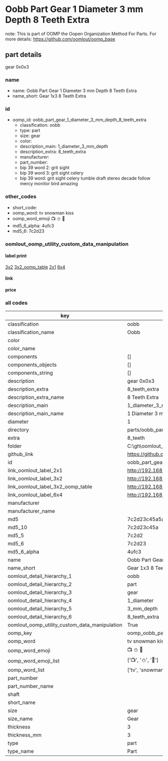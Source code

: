 # Oobb Part Gear 1 Diameter 3 mm Depth 8 Teeth Extra  

note: This is part of OOMP the Oopen Organization Method For Parts. For more details: https://github.com/oomlout/oomp_base

##  part details
  



gear 0x0x3



### name
* name: Oobb Part Gear 1 Diameter 3 mm Depth 8 Teeth Extra
* name_short: Gear 1x3 8 Teeth Extra
### id
* oomp_id: oobb_part_gear_1_diameter_3_mm_depth_8_teeth_extra
  * classification: oobb
  * type: part
  * size: gear
  * color: 
  * description_main: 1_diameter_3_mm_depth
  * description_extra: 8_teeth_extra
  * manufacturer: 
  * part_number: 
  * bip 39 word 2: grit sight
  * bip 39 word 3: grit sight celery
  * bip 39 word: grit sight celery tumble draft stereo decade follow mercy monitor bird amazing

### other_codes
* short_code: 
* oomp_word: tv snowman kiss
* oomp_word_emoji :tv: :snowman: :kiss:
* md5_6_alpha: 4ufc3
* md5_6: 7c2d23






### oomlout_oomp_utility_custom_data_manipulation
#### label print
[3x2](http://192.168.1.245:1112/?label=oomp%204ufc3)
[3x2_oomp_table](http://192.168.1.108:1112/?label=oomp%204ufc3)
[2x1](http://192.168.1.242:1112/?label=oomp%204ufc3)
[6x4](http://192.168.1.55:1112/?label=oomp%204ufc3)    

#### link

                              

#### price







### all codes 
| key | value |  
| --- | --- |  
| classification | oobb |  
| classification_name | Oobb |  
| color |  |  
| color_name |  |  
| components | [] |  
| components_objects | [] |  
| components_string | [] |  
| description | gear 0x0x3 |  
| description_extra | 8_teeth_extra |  
| description_extra_name | 8 Teeth Extra |  
| description_main | 1_diameter_3_mm_depth |  
| description_main_name | 1 Diameter 3 mm Depth |  
| diameter | 1 |  
| directory | parts/oobb_part_gear_1_diameter_3_mm_depth_8_teeth_extra |  
| extra | 8_teeth |  
| folder | C:\gh\oomlout_oobb_version_4_generated_parts\things\oobb_part_gear_1_diameter_3_mm_depth_8_teeth_extra |  
| github_link | https://github.com/oomlout/oomlout_oomp_part_src/tree/main/parts/oobb_part_gear_1_diameter_3_mm_depth_8_teeth_extra |  
| id | oobb_part_gear_1_diameter_3_mm_depth_8_teeth_extra |  
| link_oomlout_label_2x1 | http://192.168.1.242:1112/?label=oomp%204ufc3 |  
| link_oomlout_label_3x2 | http://192.168.1.245:1112/?label=oomp%204ufc3 |  
| link_oomlout_label_3x2_oomp_table | http://192.168.1.108:1112/?label=oomp%204ufc3 |  
| link_oomlout_label_6x4 | http://192.168.1.55:1112/?label=oomp%204ufc3 |  
| manufacturer |  |  
| manufacturer_name |  |  
| md5 | 7c2d23c45a5aa7135620fea44a320b35 |  
| md5_10 | 7c2d23c45a |  
| md5_5 | 7c2d2 |  
| md5_6 | 7c2d23 |  
| md5_6_alpha | 4ufc3 |  
| name | Oobb Part Gear 1 Diameter 3 mm Depth 8 Teeth Extra |  
| name_short | Gear 1x3 8 Teeth Extra |  
| oomlout_detail_hierarchy_1 | oobb |  
| oomlout_detail_hierarchy_2 | part |  
| oomlout_detail_hierarchy_3 | gear |  
| oomlout_detail_hierarchy_4 | 1_diameter |  
| oomlout_detail_hierarchy_5 | 3_mm_depth |  
| oomlout_detail_hierarchy_6 | 8_teeth_extra |  
| oomlout_oomp_utility_custom_data_manipulation | True |  
| oomp_key | oomp_oobb_part_gear_1_diameter_3_mm_depth_8_teeth_extra |  
| oomp_word | tv snowman kiss |  
| oomp_word_emoji | :tv: :snowman: :kiss: |  
| oomp_word_emoji_list | [':tv:', ':snowman:', ':kiss:'] |  
| oomp_word_list | ['tv', 'snowman', 'kiss'] |  
| part_number |  |  
| part_number_name |  |  
| shaft |  |  
| short_name |  |  
| size | gear |  
| size_name | Gear |  
| thickness | 3 |  
| thickness_mm | 3 |  
| type | part |  
| type_name | Part |  
